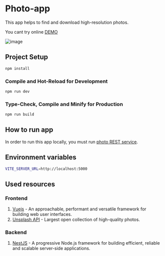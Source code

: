 # Photo-app

This app helps to find and download high-resolution photos.

You cant try online [DEMO](https://valko-photo.netlify.app/)

![image](https://user-images.githubusercontent.com/60567379/174774495-ced1d713-28cb-47ee-b139-0654993929a7.png)



## Project Setup

```sh
npm install
```

### Compile and Hot-Reload for Development

```sh
npm run dev
```

### Type-Check, Compile and Minify for Production

```sh
npm run build
```
## How to run app
In order to run this app locally, you must run [photo REST service](https://github.com/alexeyvalko/photo-rest-service).

## Environment variables
```sh
VITE_SERVER_URL=http://localhost:5000
```
## Used resources
### Frontend
1. [Vuejs](https://vuejs.org/)  - An approachable, performant and versatile framework for building web user interfaces.
2. [Unsplash API](https://unsplash.com/developers)  - Largest open collection of high-quality photos.

### Backend
1. [NestJS](https://nestjs.com/)  - A progressive Node.js framework for building efficient, reliable and scalable server-side applications.
